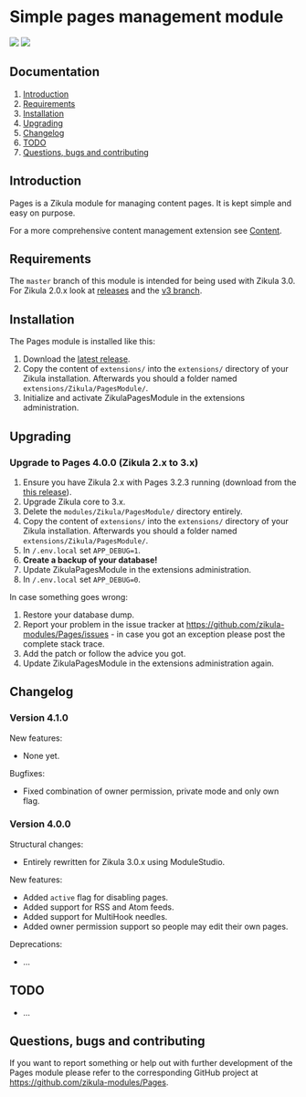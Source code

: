 # Simple pages management module

[![](https://github.com/zikula-modules/Pages/workflows/Generate%20module/badge.svg)](https://github.com/zikula-modules/Pages/actions?query=workflow%3A"Generate+module")
[![](https://github.com/zikula-modules/Pages/workflows/Test%20module/badge.svg)](https://github.com/zikula-modules/Pages/actions?query=workflow%3A"Test+module")

## Documentation

1. [Introduction](#introduction)
2. [Requirements](#requirements)
3. [Installation](#installation)
4. [Upgrading](#upgrading)
5. [Changelog](#changelog)
6. [TODO](#todo)
7. [Questions, bugs and contributing](#questions-bugs-and-contributing)

## Introduction

Pages is a Zikula module for managing content pages. It is kept simple and easy on purpose.

For a more comprehensive content management extension see [Content](https://github.com/zikula-modules/Content/).

## Requirements

The `master` branch of this module is intended for being used with Zikula 3.0.
For Zikula 2.0.x look at [releases](https://github.com/zikula-modules/Pages/releases/) and the [v3 branch](https://github.com/zikula-modules/Pages/tree/v3).

## Installation

The Pages module is installed like this:

1. Download the [latest release](https://github.com/zikula-modules/Pages/releases/latest).
2. Copy the content of `extensions/` into the `extensions/` directory of your Zikula installation. Afterwards you should a folder named `extensions/Zikula/PagesModule/`.
3. Initialize and activate ZikulaPagesModule in the extensions administration.

## Upgrading

### Upgrade to Pages 4.0.0 (Zikula 2.x to 3.x)

1. Ensure you have Zikula 2.x with Pages 3.2.3 running (download from the [this release](https://github.com/zikula-modules/Pages/releases/tag/3.2.3)).
2. Upgrade Zikula core to 3.x.
3. Delete the `modules/Zikula/PagesModule/` directory entirely.
4. Copy the content of `extensions/` into the `extensions/` directory of your Zikula installation. Afterwards you should a folder named `extensions/Zikula/PagesModule/`.
5. In `/.env.local` set `APP_DEBUG=1`.
6. **Create a backup of your database!**
7. Update ZikulaPagesModule in the extensions administration.
8. In `/.env.local` set `APP_DEBUG=0`.

In case something goes wrong:

1. Restore your database dump.
2. Report your problem in the issue tracker at <https://github.com/zikula-modules/Pages/issues> - in case you got an exception please post the complete stack trace.
3. Add the patch or follow the advice you got.
4. Update ZikulaPagesModule in the extensions administration again.

## Changelog

### Version 4.1.0

New features:

- None yet.

Bugfixes:

- Fixed combination of owner permission, private mode and only own flag.

### Version 4.0.0

Structural changes:

- Entirely rewritten for Zikula 3.0.x using ModuleStudio.

New features:

- Added `active` flag for disabling pages.
- Added support for RSS and Atom feeds.
- Added support for MultiHook needles.
- Added owner permission support so people may edit their own pages.

Deprecations:

- ...

## TODO

- ...

## Questions, bugs and contributing

If you want to report something or help out with further development of the Pages module please refer
to the corresponding GitHub project at <https://github.com/zikula-modules/Pages>.
